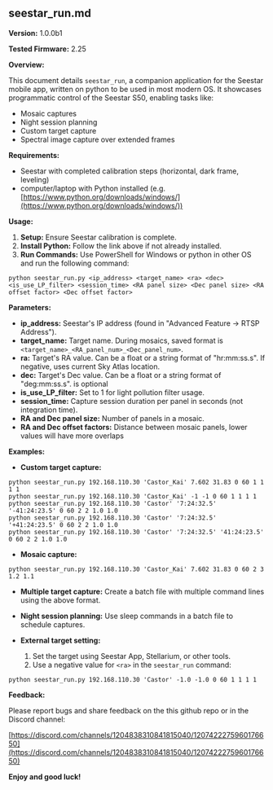 ## seestar_run.md

**Version:** 1.0.0b1

**Tested Firmware:** 2.25

**Overview:**

This document details `seestar_run`, a companion application for the Seestar mobile app, written on python to be used in most modern OS. It showcases programmatic control of the Seestar S50, enabling tasks like:

* Mosaic captures
* Night session planning
* Custom target capture
* Spectral image capture over extended frames

**Requirements:**

* Seestar with completed calibration steps (horizontal, dark frame, leveling)
* computer/laptop with Python installed (e.g. [https://www.python.org/downloads/windows/](https://www.python.org/downloads/windows/))

**Usage:**

1. **Setup:** Ensure Seestar calibration is complete.
2. **Install Python:** Follow the link above if not already installed.
3. **Run Commands:** Use PowerShell for Windows or python in other OS and run the following command:

```
python seestar_run.py <ip_address> <target_name> <ra> <dec> <is_use_LP_filter> <session_time> <RA panel size> <Dec panel size> <RA offset factor> <Dec offset factor>
```

**Parameters:**

* **ip_address:** Seestar's IP address (found in "Advanced Feature -> RTSP Address").
* **target_name:** Target name. During mosaics, saved format is `<target_name>_<RA_panel_num>_<Dec_panel_num>`.
* **ra:** Target's RA value. Can be a float or a string format of "hr:mm:ss.s". If negative, uses current Sky Atlas location.
* **dec:** Target's Dec value. Can be a float or a string format of "<sign>deg:mm:ss.s". <Sign> is optional
* **is_use_LP_filter:** Set to 1 for light pollution filter usage.
* **session_time:** Capture session duration per panel in seconds (not integration time).
* **RA and Dec panel size:** Number of panels in a mosaic.
* **RA and Dec offset factors:** Distance between mosaic panels, lower values will have more overlaps

**Examples:**

* **Custom target capture:**

```
python seestar_run.py 192.168.110.30 'Castor_Kai' 7.602 31.83 0 60 1 1 1 1
python seestar_run.py 192.168.110.30 'Castor_Kai' -1 -1 0 60 1 1 1 1
python seestar_run.py 192.168.110.30 'Castor' '7:24:32.5' '-41:24:23.5' 0 60 2 2 1.0 1.0
python seestar_run.py 192.168.110.30 'Castor' '7:24:32.5' '+41:24:23.5' 0 60 2 2 1.0 1.0
python seestar_run.py 192.168.110.30 'Castor' '7:24:32.5' '41:24:23.5' 0 60 2 2 1.0 1.0
```

* **Mosaic capture:**

```
python seestar_run.py 192.168.110.30 'Castor_Kai' 7.602 31.83 0 60 2 3 1.2 1.1
```

* **Multiple target capture:** Create a batch file with multiple command lines using the above format.
* **Night session planning:** Use sleep commands in a batch file to schedule captures.
* **External target setting:**

    1. Set the target using Seestar App, Stellarium, or other tools.
    2. Use a negative value for `<ra>` in the `seestar_run` command:

```
python seestar_run.py 192.168.110.30 'Castor' -1.0 -1.0 0 60 1 1 1 1
```

**Feedback:**

Please report bugs and share feedback on the this github repo or in the Discord channel:

[https://discord.com/channels/1204838310841815040/1207422275960176650](https://discord.com/channels/1204838310841815040/1207422275960176650)

**Enjoy and good luck!**
